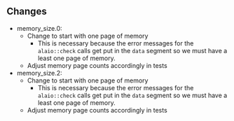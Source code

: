 ## Changes

- memory_size.0:
  - Change to start with one page of memory
    - This is necessary because the error messages for the `alaio::check` calls get put in the `data` segment so we must have a least one page of memory.
  - Adjust memory page counts accordingly in tests
- memory_size.2:
  - Change to start with one page of memory
    - This is necessary because the error messages for the `alaio::check` calls get put in the `data` segment so we must have a least one page of memory.
  - Adjust memory page counts accordingly in tests
